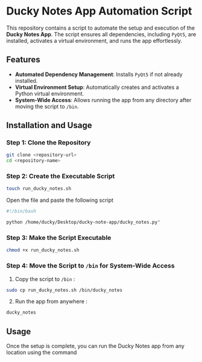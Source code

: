 # Ducky Notes App Automation Script

This repository contains a script to automate the setup and execution of the **Ducky Notes App**. The script ensures all dependencies, including `PyQt5`, are installed, activates a virtual environment, and runs the app effortlessly.

## Features

- **Automated Dependency Management**: Installs `PyQt5` if not already installed.
- **Virtual Environment Setup**: Automatically creates and activates a Python virtual environment.
- **System-Wide Access**: Allows running the app from any directory after moving the script to `/bin`.

## Installation and Usage

### Step 1: Clone the Repository

```bash
git clone <repository-url>
cd <repository-name>
```

### Step 2: Create the Executable Script

```bash
touch run_ducky_notes.sh
```

Open the file and paste the following script

```bash
#!/bin/bash

python /home/ducky/Desktop/ducky-note-app/ducky_notes.py"
```


### Step 3: Make the Script Executable

```bash
chmod +x run_ducky_notes.sh
```

### Step 4: Move the Script to ``/bin`` for System-Wide Access

1. Copy the script to ``/bin`` :
```bash
sudo cp run_ducky_notes.sh /bin/ducky_notes
```

2. Run the app from anywhere :
```bash
ducky_notes
```


## Usage

Once the setup is complete, you can run the Ducky Notes app from any location using the command